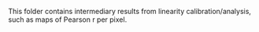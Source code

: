 This folder contains intermediary results from linearity calibration/analysis, such as maps of Pearson r per pixel.
